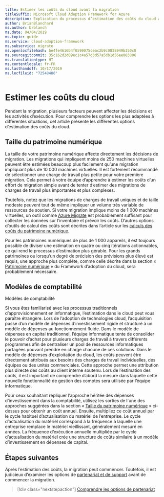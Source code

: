 ```yaml
---
title: Estimer les coûts du cloud avant la migration
titleSuffix: Microsoft Cloud Adoption Framework for Azure
description: Explication du processus d’estimation des coûts du cloud avant la migration.
author: BrianBlanchard
ms.author: brblanch
ms.date: 04/04/2019
ms.topic: guide
ms.service: cloud-adoption-framework
ms.subservice: migrate
ms.openlocfilehash: be4fe4616b4f0599075ceac2b9c0838949b350c8
ms.sourcegitcommit: 35c162d2d09ec1c4a57d3d57a5db1d56ee883806
ms.translationtype: HT
ms.contentlocale: fr-FR
ms.lasthandoff: 10/17/2019
ms.locfileid: "72548486"
---
```

# <a name="estimate-cloud-costs"></a>Estimer les coûts du cloud

Pendant la migration, plusieurs facteurs peuvent affecter les décisions et les activités d’exécution. Pour comprendre les options les plus adaptées à différentes situations, cet article présente les différentes options d’estimation des coûts du cloud.

## <a name="digital-estate-size"></a>Taille du patrimoine numérique

La taille de votre patrimoine numérique affecte directement les décisions de migration. Les migrations qui impliquent moins de 250 machines virtuelles peuvent être estimées beaucoup plus facilement qu’une migration impliquant plus de 10 000 machines virtuelles. Il est fortement recommandé de sélectionner une charge de travail plus petite pour votre première migration. Cela permet à votre équipe d’apprendre à estimer les coûts d’un effort de migration simple avant de tenter d’estimer des migrations de charges de travail plus importantes et plus complexes.

Toutefois, notez que les migrations de charges de travail uniques et de taille modeste peuvent tout de même impliquer un volume très variable de ressources de soutien. Si votre migration implique moins de 1 000 machines virtuelles, un outil comme [Azure Migrate](https://docs.microsoft.com/azure/migrate/migrate-overview) est probablement suffisant pour collecter les données sur l’inventaire et prévoir les coûts. D’autres options d’outils de calcul des coûts sont décrites dans l’article sur les [calculs des coûts du patrimoine numérique](../../../digital-estate/calculate.md).

Pour les patrimoines numériques de plus de 1 000 appareils, il est toujours possible de diviser une estimation en quatre ou cinq itérations actionnables, ce qui rend le processus d’estimation plus gérable. Pour les grands patrimoines ou lorsqu’un degré de précision des prévisions plus élevé est requis, une approche plus complète, comme celle décrite dans la section « [Patrimoine numérique](../../../digital-estate/index.md) » du Framework d’adoption du cloud, sera probablement nécessaire.

## <a name="accounting-models"></a>Modèles de comptabilité

Modèles de comptabilité

Si vous êtes familiarisé avec les processus traditionnels d’approvisionnement en informatique, l’estimation dans le cloud peut vous paraître étrangère. Lors de l’adoption de technologies cloud, l’acquisition passe d’un modèle de dépenses d’investissement rigide et structuré à un modèle de dépenses au fonctionnement fluide. Dans le modèle de dépenses en capital traditionnel, l’équipe informatique tente de consolider le pouvoir d’achat pour plusieurs charges de travail à travers différents programmes afin de centraliser un pool de ressources informatiques partagées pouvant prendre en charge chacune de ces solutions. Dans le modèle de dépenses d’exploitation du cloud, les coûts peuvent être directement attribués aux besoins des charges de travail individuelles, des équipes ou des unités commerciales. Cette approche permet une attribution plus directe des coûts au client interne soutenu. Lors de l’estimation des coûts, il est important de comprendre d’abord la mesure dans laquelle cette nouvelle fonctionnalité de gestion des comptes sera utilisée par l’équipe informatique.

Pour ceux souhaitant répliquer l’approche héritée des dépenses d’investissement dans la comptabilité, utilisez les sorties de l'une des approches suggérées dans la section « [Taille du patrimoine numérique](#digital-estate-size) » ci-dessus pour obtenir un coût annuel. Ensuite, multipliez ce coût annuel par le cycle habituel d’actualisation du matériel de l’entreprise. Le cycle d’actualisation du matériel correspond à la fréquence à laquelle une entreprise remplace le matériel vieillissant, généralement mesuré en années. La fréquence d’exécution annuelle multipliée par le cycle d’actualisation du matériel crée une structure de coûts similaire à un modèle d’investissement en dépenses de capital.

## <a name="next-steps"></a>Étapes suivantes

Après l’estimation des coûts, la migration peut commencer. Toutefois, il est judicieux d’examiner les options de [partenariat et de support](./partnership-options.md) avant de commencer la migration.

> [!div class="nextstepaction"]
> [Comprendre les options de partenariat](./partnership-options.md)
